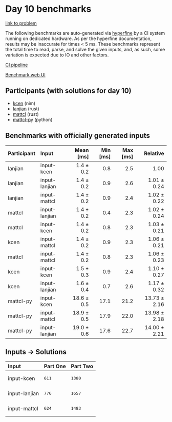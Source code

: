 # Day 10 benchmarks

[link to problem](https://adventofcode.com/2024/day/10)

The following benchmarks are auto-generated via
[hyperfine](https://github.com/sharkdp/hyperfine) by a CI system running on
dedicated hardware. As per the hyperfine documentation, results may be
inaccurate for times < 5 ms. These benchmarks represent the total time to read,
parse, and solve the given inputs, and, as such, some variation is expected due
to IO and other factors.

[CI pipeline](http://ci.papercode.net:8080/teams/main/pipelines/aoc2024)

[Benchmark web UI](https://aoc.ancalagon.black)


## Participants (with solutions for day 10)

- [kcen](https://github.com/kcen/aoc2024) (nim)
- [lanjian](https://github.com/lanjian/aoc-2024) (rust)
- [mattcl](https://github.com/mattcl/aoc2024) (rust)
- [mattcl-py](https://github.com/mattcl/aoc2024-py) (python)


## Benchmarks with officially generated inputs

| Participant | Input | Mean [ms] | Min [ms] | Max [ms] | Relative |
|:---|:---|---:|---:|---:|---:|
| lanjian | input-kcen | 1.4 ± 0.2 | 0.8 | 2.5 | 1.00 |
| lanjian | input-lanjian | 1.4 ± 0.2 | 0.9 | 2.6 | 1.01 ± 0.24 |
| lanjian | input-mattcl | 1.4 ± 0.2 | 0.9 | 2.4 | 1.02 ± 0.22 |
| mattcl | input-lanjian | 1.4 ± 0.2 | 0.4 | 2.3 | 1.02 ± 0.24 |
| mattcl | input-kcen | 1.4 ± 0.2 | 0.8 | 2.3 | 1.03 ± 0.21 |
| kcen | input-mattcl | 1.4 ± 0.2 | 0.9 | 2.3 | 1.06 ± 0.21 |
| mattcl | input-mattcl | 1.4 ± 0.2 | 0.8 | 2.3 | 1.06 ± 0.23 |
| kcen | input-kcen | 1.5 ± 0.3 | 0.9 | 2.4 | 1.10 ± 0.27 |
| kcen | input-lanjian | 1.6 ± 0.4 | 0.7 | 2.6 | 1.17 ± 0.32 |
| mattcl-py | input-kcen | 18.6 ± 0.5 | 17.1 | 21.2 | 13.73 ± 2.16 |
| mattcl-py | input-mattcl | 18.9 ± 0.5 | 17.9 | 22.0 | 13.98 ± 2.18 |
| mattcl-py | input-lanjian | 19.0 ± 0.6 | 17.6 | 22.7 | 14.00 ± 2.21 |


## Inputs -> Solutions

| Input | Part One | Part Two |
|:---|:---|:---|
|input-kcen|<pre>611</pre>|<pre>1380</pre>|
|input-lanjian|<pre>776</pre>|<pre>1657</pre>|
|input-mattcl|<pre>624</pre>|<pre>1483</pre>|